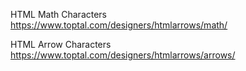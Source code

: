 HTML Math Characters
https://www.toptal.com/designers/htmlarrows/math/

HTML Arrow Characters
https://www.toptal.com/designers/htmlarrows/arrows/